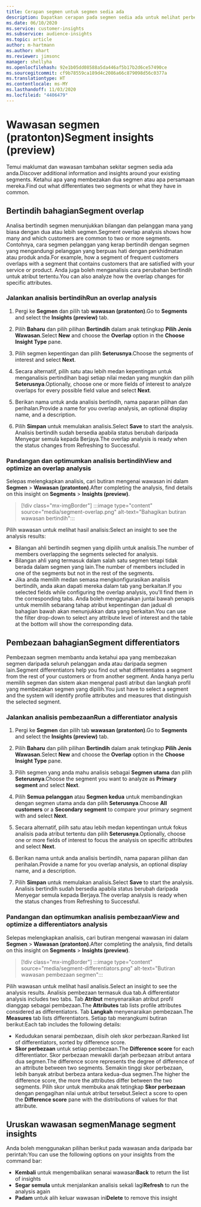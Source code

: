 ```yaml
---
title: Cerapan segmen untuk segmen sedia ada
description: Dapatkan cerapan pada segmen sedia ada untuk melihat perbezaan dan persamaan.
ms.date: 06/10/2020
ms.service: customer-insights
ms.subservice: audience-insights
ms.topic: article
author: m-hartmann
ms.author: mhart
ms.reviewer: jimsonc
manager: shellyha
ms.openlocfilehash: 92e1b05dd08588a5da446af5b17b2d6ce57490ce
ms.sourcegitcommit: cf9b78559ca189d4c2086a66c879098d56c0377a
ms.translationtype: HT
ms.contentlocale: ms-MY
ms.lasthandoff: 11/03/2020
ms.locfileid: "4406479"
---
```

# <a name="segment-insights-preview"></a><span data-ttu-id="ba608-103">Wawasan segmen (pratonton)</span><span class="sxs-lookup"><span data-stu-id="ba608-103">Segment insights (preview)</span></span>

<span data-ttu-id="ba608-104">Temui maklumat dan wawasan tambahan sekitar segmen sedia ada anda.</span><span class="sxs-lookup"><span data-stu-id="ba608-104">Discover additional information and insights around your existing segments.</span></span> <span data-ttu-id="ba608-105">Ketahui apa yang membezakan dua segmen atau apa persamaan mereka.</span><span class="sxs-lookup"><span data-stu-id="ba608-105">Find out what differentiates two segments or what they have in common.</span></span>

## <a name="segment-overlap"></a><span data-ttu-id="ba608-106">Bertindih bahagian</span><span class="sxs-lookup"><span data-stu-id="ba608-106">Segment overlap</span></span>

<span data-ttu-id="ba608-107">Analisa bertindih segmen menunjukkan bilangan dan pelanggan mana yang biasa dengan dua atau lebih segmen.</span><span class="sxs-lookup"><span data-stu-id="ba608-107">Segment overlap analysis shows how many and which customers are common to two or more segments.</span></span> <span data-ttu-id="ba608-108">Contohnya, cara segmen pelanggan yang kerap bertindih dengan segmen yang mengandungi pelanggan yang berpuas hati dengan perkhidmatan atau produk anda.</span><span class="sxs-lookup"><span data-stu-id="ba608-108">For example, how a segment of frequent customers overlaps with a segment that contains customers that are satisfied with your service or product.</span></span>
<span data-ttu-id="ba608-109">Anda juga boleh menganalisis cara perubahan bertindih untuk atribut tertentu.</span><span class="sxs-lookup"><span data-stu-id="ba608-109">You can also analyze how the overlap changes for specific attributes.</span></span>

### <a name="run-an-overlap-analysis"></a><span data-ttu-id="ba608-110">Jalankan analisis bertindih</span><span class="sxs-lookup"><span data-stu-id="ba608-110">Run an overlap analysis</span></span>

1. <span data-ttu-id="ba608-111">Pergi ke **Segmen** dan pilih tab **wawasan (pratonton)**.</span><span class="sxs-lookup"><span data-stu-id="ba608-111">Go to **Segments** and select the **Insights (preview)** tab.</span></span>

1. <span data-ttu-id="ba608-112">Pilih **Baharu** dan pilih pilihan **Bertindih** dalam anak tetingkap **Pilih Jenis Wawasan**.</span><span class="sxs-lookup"><span data-stu-id="ba608-112">Select **New** and choose the **Overlap** option in the **Choose Insight Type** pane.</span></span>

1. <span data-ttu-id="ba608-113">Pilih segmen kepentingan dan pilih **Seterusnya**.</span><span class="sxs-lookup"><span data-stu-id="ba608-113">Choose the segments of interest and select **Next**.</span></span>

1. <span data-ttu-id="ba608-114">Secara alternatif, pilih satu atau lebih medan kepentingan untuk menganalisis pertindihan bagi setiap nilai medan yang mungkin dan pilih **Seterusnya**.</span><span class="sxs-lookup"><span data-stu-id="ba608-114">Optionally, choose one or more fields of interest to analyze overlaps for every possible field value and select **Next**.</span></span>

1. <span data-ttu-id="ba608-115">Berikan nama untuk anda analisis bertindih, nama paparan pilihan dan perihalan.</span><span class="sxs-lookup"><span data-stu-id="ba608-115">Provide a name for you overlap analysis, an optional display name, and a description.</span></span>

1. <span data-ttu-id="ba608-116">Pilih **Simpan** untuk memulakan analisis.</span><span class="sxs-lookup"><span data-stu-id="ba608-116">Select **Save** to start the analysis.</span></span> <span data-ttu-id="ba608-117">Analisis bertindih sudah bersedia apabila status berubah daripada Menyegar semula kepada Berjaya.</span><span class="sxs-lookup"><span data-stu-id="ba608-117">The overlap analysis is ready when the status changes from Refreshing to Successful.</span></span>

### <a name="view-and-optimize-an-overlap-analysis"></a><span data-ttu-id="ba608-118">Pandangan dan optimumkan analisis bertindih</span><span class="sxs-lookup"><span data-stu-id="ba608-118">View and optimize an overlap analysis</span></span>

<span data-ttu-id="ba608-119">Selepas melengkapkan analisis, cari butiran mengenai wawasan ini dalam **Segmen** > **Wawasan (pratonton)**.</span><span class="sxs-lookup"><span data-stu-id="ba608-119">After completing the analysis, find details on this insight on **Segments** > **Insights (preview)**.</span></span>

> [!div class="mx-imgBorder"]
> :::image type="content" source="media/segment-overlap.png" alt-text="Bahagikan butiran wawasan bertindih":::

<span data-ttu-id="ba608-121">Pilih wawasan untuk melihat hasil analisis:</span><span class="sxs-lookup"><span data-stu-id="ba608-121">Select an insight to see the analysis results:</span></span>

- <span data-ttu-id="ba608-122">Bilangan ahli bertindih segmen yang dipilih untuk analisis.</span><span class="sxs-lookup"><span data-stu-id="ba608-122">The number of members overlapping the segments selected for analysis.</span></span>
- <span data-ttu-id="ba608-123">Bilangan ahli yang termasuk dalam salah satu segmen tetapi tidak berada dalam segmen yang lain.</span><span class="sxs-lookup"><span data-stu-id="ba608-123">The number of members included in one of the segments but not in the rest of the segments.</span></span>
- <span data-ttu-id="ba608-124">Jika anda memilih medan semasa mengkonfigurasikan analisis bertindih, anda akan dapati mereka dalam tab yang berkaitan.</span><span class="sxs-lookup"><span data-stu-id="ba608-124">If you selected fields while configuring the overlap analysis, you'll find them in the corresponding tabs.</span></span> <span data-ttu-id="ba608-125">Anda boleh menggunakan juntai bawah penapis untuk memilih sebarang tahap atribut kepentingan dan jadual di bahagian bawah akan menunjukkan data yang berkaitan.</span><span class="sxs-lookup"><span data-stu-id="ba608-125">You can use the filter drop-down to select any attribute level of interest and the table at the bottom will show the corresponding data.</span></span>

## <a name="segment-differentiators"></a><span data-ttu-id="ba608-126">Pembezaan bahagian</span><span class="sxs-lookup"><span data-stu-id="ba608-126">Segment differentiators</span></span>

<span data-ttu-id="ba608-127">Pembezaan segmen membantu anda ketahui apa yang membezakan segmen daripada seluruh pelanggan anda atau daripada segmen lain.</span><span class="sxs-lookup"><span data-stu-id="ba608-127">Segment differentiators help you find out what differentiates a segment from the rest of your customers or from another segment.</span></span> <span data-ttu-id="ba608-128">Anda hanya perlu memilih segmen dan sistem akan mengenal pasti atribut dan langkah profil yang membezakan segmen yang dipilih.</span><span class="sxs-lookup"><span data-stu-id="ba608-128">You just have to select a segment and the system will identify profile attributes and measures that distinguish the selected segment.</span></span>

### <a name="run-a-differentiator-analysis"></a><span data-ttu-id="ba608-129">Jalankan analisis pembezaan</span><span class="sxs-lookup"><span data-stu-id="ba608-129">Run a differentiator analysis</span></span>

1. <span data-ttu-id="ba608-130">Pergi ke **Segmen** dan pilih tab **wawasan (pratonton)**.</span><span class="sxs-lookup"><span data-stu-id="ba608-130">Go to **Segments** and select the **Insights (preview)** tab.</span></span>

1. <span data-ttu-id="ba608-131">Pilih **Baharu** dan pilih pilihan **Bertindih** dalam anak tetingkap **Pilih Jenis Wawasan**.</span><span class="sxs-lookup"><span data-stu-id="ba608-131">Select **New** and choose the **Overlap** option in the **Choose Insight Type** pane.</span></span>

1. <span data-ttu-id="ba608-132">Pilih segmen yang anda mahu analisis sebagai **Segmen utama** dan pilih **Seterusnya**.</span><span class="sxs-lookup"><span data-stu-id="ba608-132">Choose the segment you want to analyze as **Primary segment** and select **Next**.</span></span>

1. <span data-ttu-id="ba608-133">Pilih **Semua pelanggan** atau **Segmen kedua** untuk membandingkan dengan segmen utama anda dan pilih **Seterusnya**.</span><span class="sxs-lookup"><span data-stu-id="ba608-133">Choose **All customers** or a **Secondary segment** to compare your primary segment with and select **Next**.</span></span>

1. <span data-ttu-id="ba608-134">Secara alternatif, pilih satu atau lebih medan kepentingan untuk fokus analisis pada atribut tertentu dan pilih **Seterusnya**.</span><span class="sxs-lookup"><span data-stu-id="ba608-134">Optionally, choose one or more fields of interest to focus the analysis on specific attributes and select **Next**.</span></span>

1. <span data-ttu-id="ba608-135">Berikan nama untuk anda analisis bertindih, nama paparan pilihan dan perihalan.</span><span class="sxs-lookup"><span data-stu-id="ba608-135">Provide a name for you overlap analysis, an optional display name, and a description.</span></span>

1. <span data-ttu-id="ba608-136">Pilih **Simpan** untuk memulakan analisis.</span><span class="sxs-lookup"><span data-stu-id="ba608-136">Select **Save** to start the analysis.</span></span> <span data-ttu-id="ba608-137">Analisis bertindih sudah bersedia apabila status berubah daripada Menyegar semula kepada Berjaya.</span><span class="sxs-lookup"><span data-stu-id="ba608-137">The overlap analysis is ready when the status changes from Refreshing to Successful.</span></span>

### <a name="view-and-optimize-a-differentiators-analysis"></a><span data-ttu-id="ba608-138">Pandangan dan optimumkan analisis pembezaan</span><span class="sxs-lookup"><span data-stu-id="ba608-138">View and optimize a differentiators analysis</span></span>

<span data-ttu-id="ba608-139">Selepas melengkapkan analisis, cari butiran mengenai wawasan ini dalam **Segmen** > **Wawasan (pratonton)**.</span><span class="sxs-lookup"><span data-stu-id="ba608-139">After completing the analysis, find details on this insight on **Segments** > **Insights (preview)**.</span></span>

> [!div class="mx-imgBorder"]
> :::image type="content" source="media/segment-differentiators.png" alt-text="Butiran wawasan pembezaan segmen":::

<span data-ttu-id="ba608-141">Pilih wawasan untuk melihat hasil analisis.</span><span class="sxs-lookup"><span data-stu-id="ba608-141">Select an insight to see the analysis results.</span></span> <span data-ttu-id="ba608-142">Analisis pembezaan termasuk dua tab.</span><span class="sxs-lookup"><span data-stu-id="ba608-142">A differentiator analysis includes two tabs.</span></span> <span data-ttu-id="ba608-143">Tab **Atribut** menyenaraikan atribut profil dianggap sebagai pembezaan.</span><span class="sxs-lookup"><span data-stu-id="ba608-143">The **Attributes** tab lists profile attributes considered as differentiators.</span></span> <span data-ttu-id="ba608-144">Tab **Langkah** menyenaraikan pembezaan.</span><span class="sxs-lookup"><span data-stu-id="ba608-144">The **Measures** tab lists differentiators.</span></span> <span data-ttu-id="ba608-145">Setiap tab merangkumi butiran berikut:</span><span class="sxs-lookup"><span data-stu-id="ba608-145">Each tab includes the following details:</span></span>

- <span data-ttu-id="ba608-146">Kedudukan senarai pembezaan, diisih oleh skor perbezaan.</span><span class="sxs-lookup"><span data-stu-id="ba608-146">Ranked list of differentiators, sorted by difference score.</span></span>
- <span data-ttu-id="ba608-147">**Skor perbezaan** untuk setiap pembezaan.</span><span class="sxs-lookup"><span data-stu-id="ba608-147">The **Difference score** for each differentiator.</span></span> <span data-ttu-id="ba608-148">Skor perbezaan mewakili darjah perbezaan atribut antara dua segmen.</span><span class="sxs-lookup"><span data-stu-id="ba608-148">The difference score represents the degree of difference of an attribute between two segments.</span></span> <span data-ttu-id="ba608-149">Semakin tinggi skor perbezaan, lebih banyak atribut berbeza antara kedua-dua segmen.</span><span class="sxs-lookup"><span data-stu-id="ba608-149">The higher the difference score, the more the attributes differ between the two segments.</span></span> <span data-ttu-id="ba608-150">Pilih skor untuk membuka anak tetingkap **Skor perbezaan** dengan pengagihan nilai untuk atribut tersebut.</span><span class="sxs-lookup"><span data-stu-id="ba608-150">Select a score to open the **Difference score** pane with the distributions of values for that attribute.</span></span>

## <a name="manage-segment-insights"></a><span data-ttu-id="ba608-151">Uruskan wawasan segmen</span><span class="sxs-lookup"><span data-stu-id="ba608-151">Manage segment insights</span></span>

<span data-ttu-id="ba608-152">Anda boleh menggunakan pilihan berikut pada wawasan anda daripada bar perintah:</span><span class="sxs-lookup"><span data-stu-id="ba608-152">You can use the following options on your insights from the command bar:</span></span>

- <span data-ttu-id="ba608-153">**Kembali** untuk mengembalikan senarai wawasan</span><span class="sxs-lookup"><span data-stu-id="ba608-153">**Back** to return the list of insights</span></span>
- <span data-ttu-id="ba608-154">**Segar semula** untuk menjalankan analisis sekali lagi</span><span class="sxs-lookup"><span data-stu-id="ba608-154">**Refresh** to run the analysis again</span></span>
- <span data-ttu-id="ba608-155">**Padam** untuk alih keluar wawasan ini</span><span class="sxs-lookup"><span data-stu-id="ba608-155">**Delete** to remove this insight</span></span>
